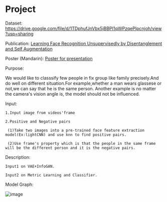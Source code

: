 # Project
Dataset:
https://drive.google.com/file/d/1TDphufJnVbx5jBBPI1qWPzqePlpcnjoh/view?usp=sharing

Publication:
[Learning Face Recognition Unsupervisedly by Disentanglement and Self Augmentation
](https://github.com/tommy89231671/Learning-Face-Recognition-Unsupervisedly-by-Disentanglement-and-Self-Augmentation/blob/master/Learning%20Face%20Recognition%20Unsupervisedly%20by%20Disentanglement%20and%20Self-Augmentation-1.jpg)

Poster (Mandarin):
[Poster for presentation](https://github.com/tommy89231671/Learning-Face-Recognition-Unsupervisedly-by-Disentanglement-and-Self-Augmentation/blob/master/%E6%B7%B1%E5%BA%A6%E5%AD%B8%E7%BF%92%E7%B5%90%E5%90%88%E6%99%BA%E6%85%A7%E5%AE%B6%E5%BA%AD%E7%9B%A3%E6%8E%A7%E6%B5%B7%E5%A0%B1.jpg)

Purpose:
  
  We would like to classsify few people in fix group like family precisely.And do well on different situation.For example,whether a man wears glassese or not,we can say that he is the same person. Another example is no matter the camera's vision angle is, the model should not be influenced.
  

Input:

    1.Input image from videos'frame

    2.Positive and Negative pairs

     (1)Take two images into a pre-trained face feature extraction model(Ex:lightCNN) and use knn to find positive pairs.

     (2)Use frame's property which is that the people in the same frame will be the different person and it is the negative pairs.


Description:

    Input1 on VAE+InfoGAN.

    Input2 on Metric Learning and Classifier.

Model Graph:

![image]( https://github.com/tommy89231671/Project/blob/Add-classifier/Model%20for%20project.jpg)


 
 
